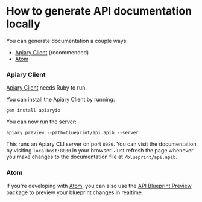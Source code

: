 # How to generate API documentation locally

You can generate documentation a couple ways:

- [Apiary Client](#apiary-client) (recommended)
- [Atom](#atom)

### Apiary Client

[Apiary Client](https://help.apiary.io/tools/apiary-cli/) needs Ruby to run.

You can install the Apiary Client by running:

```shell
gem install apiaryio
```

You can now run the server:

```shell
apiary preview --path=blueprint/api.apib --server
```

This runs an Apiary CLI server on port `8080`. You can visit the documentation by visiting `localhost:8080` in your browser. Just refresh the page whenever you make changes to the documentation file at `/blueprint/api.apib`.

### Atom

If you're developing with [Atom](https://atom.io/), you can also use the [API Blueprint Preview](https://atom.io/packages/api-blueprint-preview) package to preview your blueprint changes in realtime.
